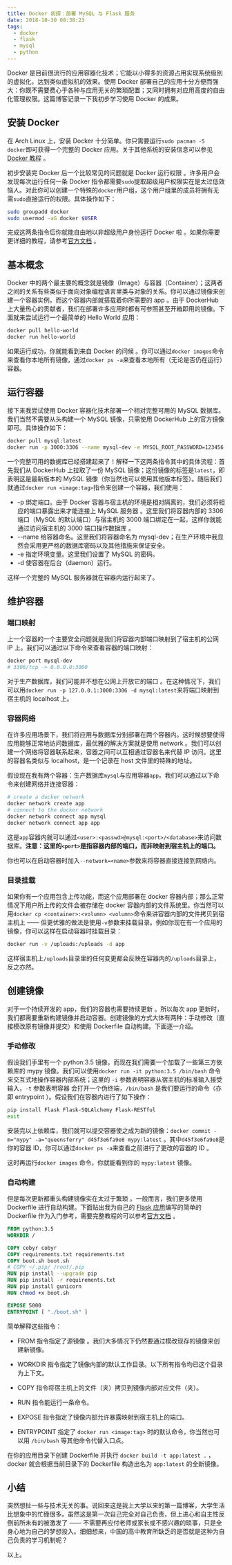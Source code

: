 ```yaml
---
title: Docker 初探：部署 MySQL 与 Flask 服务
date: 2018-10-30 08:38:23
tags:
  - docker
  - flask
  - mysql
  - python
---
```


Docker 是目前很流行的应用容器化技术；它能以小得多的资源占用实现系统级别的虚拟化，达到类似虚拟机的效果。使用 Docker 部署自己的应用十分方便而强大：你既不需要费心于各种与应用无关的繁琐配置；又同时拥有对应用高度的自由化管理权限。这篇博客记录一下我初步学习使用 Docker 的成果。

<!--more-->

## 安装 Docker

在 Arch Linux 上，安装 Docker 十分简单。你只需要运行`sudo pacman -S docker`即可获得一个完整的 Docker 应用。关于其他系统的安装信息可以参见 [Docker 教程](http://www.runoob.com/docker/docker-tutorial.html) 。

初步安装完 Docker 后一个比较常见的问题就是 Docker 运行权限 。许多用户会发现每次运行任何一条 Docker 指令都需要`sudo`提取超级用户权限实在是太过低效恼人。对此你可以创建一个特殊的`docker`用户组，这个用户组里的成员将拥有无需`sudo`直接运行的权限。具体操作如下：

```bash
sudo groupadd docker
sudo usermod -aG docker $USER
```

完成这两条指令后你就能自由地以非超级用户身份运行 Docker 啦 。如果你需要更详细的教程，请参考[官方文档](https://docs.docker.com/install/linux/linux-postinstall/) 。

## 基本概念

Docker 中的两个最主要的概念就是镜像（Image）与容器（Container）；这两者之间的关系有些类似于面向对象编程语言里类与对象的关系。你可以通过镜像来创建一个容器实例，而这个容器内部就搭载着你所需要的 app 。由于 DockerHub 上大量热心的贡献者，我们在部署许多应用时都有可参照甚至开箱即用的镜像。下面就来尝试运行一个最简单的 Hello World 应用：

```bash
docker pull hello-world
docker run hello-world
```

如果运行成功，你就能看到来自 Docker 的问候 。你可以通过`docker images`命令来查看你本地所有镜像，通过`docker ps -a`来查看本地所有（无论是否仍在运行）容器。

## 运行容器

接下来我尝试使用 Docker 容器化技术部署一个相对完整可用的 MySQL 数据库。我们当然不需要从头构建一个 MySQL 镜像，只需使用 DockerHub 上的官方镜像即可。具体操作如下：

```bash
docker pull mysql:latest
docker run -p 3000:3306 --name mysql-dev -e MYSQL_ROOT_PASSWORD=123456 -d mysql:latest
```

一个完整可用的数据库已经搭建起来了！解释一下这两条指令其中的具体流程：首先我们从 DockerHub 上拉取了一份 MySQL 镜像；这份镜像的标签是`latest`，即表明这是最新版本的 MySQL 镜像（你当然也可以使用其他版本标签）。随后我们就通过`docker run <image:tag>`指令来创建一个容器，我们使用：

- -p 绑定端口。由于 Docker 容器与宿主机的环境是相对隔离的，我们必须将相应的端口暴露出来才能连接上 MySQL 服务器 。这里我们将容器内部的 3306 端口（MySQL 的默认端口）与宿主机的 3000 端口绑定在一起，这样你就能通过访问宿主机的 3000 端口操作数据库 。
- --name 给容器命名。这里我们将容器命名为 mysql-dev；在生产环境中我显然会采用更严格的数据库密码以及其他措施来保证安全。
- -e 指定环境变量。这里我们设置了 MySQL 的密码。
- -d 使容器在后台（daemon）运行。

这样一个完整的 MySQL 服务器就在容器内运行起来了。

## 维护容器

### 端口映射

上一个容器的一个主要安全问题就是我们将容器内部端口映射到了宿主机的公网 IP 上。我们可以通过以下命令来查看容器的端口映射：

```bash
docker port mysql-dev
# 3306/tcp -> 0.0.0.0:3000
```

对于生产数据库，我们可能并不想在公网上开放它的端口 。在这种情况下，我们可以用`docker run -p 127.0.0.1:3000:3306 -d mysql:latest`来将端口映射到宿主机的 localhost 上。

### 容器网络

在许多应用场景下，我们将应用与数据库分别部署在两个容器内。这时候想要使得应用能够正常地访问数据库，最优雅的解决方案就是使用 network 。我们可以创建一个网络将容器联系起来，容器之间可以互相通过容器名来代替 IP 访问。这里的容器名类似与 localhost，是一个记录在 host 文件里的特殊的地址。

假设现在我有两个容器：生产数据库`mysql`与应用容器`app`。我们可以通过以下命令来创建网络并连接容器：

```bash
# create a docker network
docker network create app
# connect to the docker network
docker network connect app mysql
docker network connect app app
```

这是`app`容器内就可以通过`<user>:<passwd>@mysql:<port>/<database>`来访问数据库。**注意：这里的`<port>`是指容器内部的端口，而非映射到宿主机上的端口。**

你也可以在启动容器时加入`--network=<name>`参数来将容器直接连接到网络内。

### 目录挂载

如果你有一个应用包含上传功能，而这个应用部署在 docker 容器内部；那么正常情况下用户所上传的文件会被存储在 docker 容器内部的文件系统里。你当然可以用`docker cp <container>:<volumn> <volumn>`命令来讲容器内部的文件拷贝到宿主机上 —— 但更优雅的做法是使用`-v`参数来挂载目录。例如你现在有一个应用的镜像，你可以这样在启动容器时挂载目录：

```bash
docker run -v /uploads:/uploads -d app
```

这样宿主机上`/uploads`目录里的任何变更都会反映在容器内的`/uploads`目录上，反之亦然。

## 创建镜像

对于一个持续开发的 app，我们的容器也需要持续更新 。所以每次 app 更新时，我们都需要重新构建镜像并启动容器。创建镜像的方式大体有两种：手动修改（直接模改原有镜像并提交）和使用 Dockerfile 自动构建。下面逐一介绍。

### 手动修改

假设我们手里有一个 python:3.5 镜像，而现在我们需要一个加载了一些第三方依赖库的 mypy 镜像。我们可以使用`docker run -it python:3.5 /bin/bash` 命令来交互式地操作容器内部系统；这里的 `-i` 参数表明容器从宿主机的标准输入接受输入，`-t` 参数表明容器 会打开一个伪终端，`/bin/bash` 是我们要运行的命令（亦即 entrypoint ）。假设我们在容器内进行了如下操作：

```bash
pip install Flask Flask-SQLAlchemy Flask-RESTful
exit
```

安装完以上依赖库，我们就可以提交容器使之成为新的镜像：`docker commit -m="mypy" -a="queensferry" d45f3e6fa9e8 mypy:latest` 。其中`d45f3e6fa9e8`是你的容器 ID，你可以通过`docker ps -a`来查看之前进行了更改的容器的 ID 。

这时再运行`docker images` 命令，你就能看到你的 `mypy:latest` 镜像。

### 自动构建

但是每次更新都重头构建镜像实在太过于繁琐 。一般而言，我们更多使用 Dockerfile 进行自动构建。下面贴出我为自己的 [Flask 应用](https://github.com/queensferryme/cobyr)编写的简单的 Dockerfile 作为入门参考，需要完整教程的可以参考[官方文档](https://docs.docker.com/engine/reference/builder/) 。

```dockerfile
FROM python:3.5
WORKDIR /

COPY cobyr cobyr
COPY requirements.txt requirements.txt
COPY boot.sh boot.sh
# COPY ~/.pip/ /root/.pip
RUN pip install --upgrade pip
RUN pip install -r requirements.txt
RUN pip install gunicorn
RUN chmod +x boot.sh

EXPOSE 5000
ENTRYPOINT [ "./boot.sh" ]
```

简单解释这些指令：

- FROM 指令指定了源镜像 。我们大多情况下仍然要通过模改现存的镜像来创建新镜像。

- WORKDIR 指令指定了镜像内部的默认工作目录。以下所有指令均已这个目录为上下文。

- COPY 指令将宿主机上的文件（夹）拷贝到镜像内部对应文件（夹）。

- RUN 指令能运行一条命令。

- EXPOSE 指令指定了镜像内部允许暴露映射到宿主机上的端口。

- ENTRYPOINT 指定了 `docker run <image:tag>` 时的默认命令，你当然也可以用 `/bin/bash` 等其他命令代替入口点。

在你的应用目录下创建 Dockerfile 并执行 `docker build -t app:latest .` ，docker 就会根据当前目录下的 Dockerfile 构造出名为 `app:latest` 的全新镜像。

## 小结

突然想扯一些与技术无关的事。说回来这是我上大学以来的第一篇博客，大学生活比想象中的忙碌很多。虽然这是第一次自己完全对自己负责，但上进心和自主性反倒前所未有的被激发了 —— 不需要再应付老师或家长或不感兴趣的琐事，只是全身心地为自己的梦想投入。细细想来，中国的高中教育所缺乏的是否就是这种为自己负责的学习机制呢？

以上。
